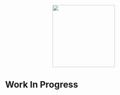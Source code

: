 <div align="center">

  <img src="https://github.com/user-attachments/assets/f08d3ada-611c-4254-a9dd-f99e6bfffedd" width=200px/><br/>
  
</div>

# Work In Progress
